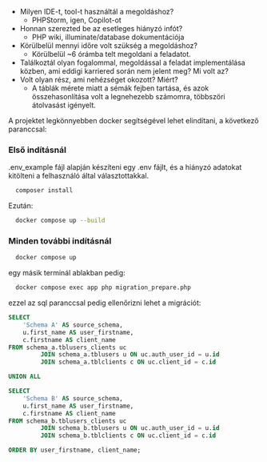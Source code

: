 - Milyen IDE-t, tool-t használtál a megoldáshoz?
  - PHPStorm, igen, Copilot-ot
- Honnan szerezted be az esetleges hiányzó infót?
    - PHP wiki, illuminate/database dokumentációja
- Körülbelül mennyi időre volt szükség a megoldáshoz? 
  - Körülbelül ~6 órámba telt megoldani a feladatot. 
- Találkoztál olyan fogalommal, megoldással a feladat implementálása közben, ami eddigi karriered során nem jelent meg? Mi volt az?
- Volt olyan rész, ami nehézséget okozott? Miért?
  - A táblák mérete miatt a sémák fejben tartása, és azok összehasonlítása volt a legnehezebb számomra, többszöri átolvasást igényelt.


A projektet legkönnyebben docker segítségével lehet elindítani, a következő paranccsal:
### Első indításnál
.env_example fájl alapján készíteni egy .env fájlt, és a hiányzó adatokat kitölteni a felhasználó által választottakkal.

```bash
  composer install
```
Ezután:

```bash
  docker compose up --build
```
### Minden további indításnál
```bash
  docker compose up
```
egy másik terminál ablakban pedig:

```bash
  docker compose exec app php migration_prepare.php
```

ezzel az sql paranccsal pedig ellenőrizni lehet a migrációt:

```sql
SELECT
    'Schema A' AS source_schema,
    u.first_name AS user_firstname,
    c.firstname AS client_name
FROM schema_a.tblusers_clients uc
         JOIN schema_a.tblusers u ON uc.auth_user_id = u.id
         JOIN schema_a.tblclients c ON uc.client_id = c.id

UNION ALL

SELECT
    'Schema B' AS source_schema,
    u.first_name AS user_firstname,
    c.firstname AS client_name
FROM schema_b.tblusers_clients uc
         JOIN schema_b.tblusers u ON uc.auth_user_id = u.id
         JOIN schema_b.tblclients c ON uc.client_id = c.id

ORDER BY user_firstname, client_name;
```